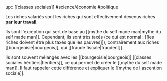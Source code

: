 up:: [[classes sociales]] 
#science/économie #politique 

Les riches salariés sont les riches qui sont effectivement devenus riches **par leur travail**.

Ils sont l'exception qui sert de base au [[mythe du self made man|mythe du self made man]]. Cependant, ils sont très taxés (ce qui est normal : [[les riches doivent être plus taxés que les pauvres]]), contrairement aux riches [[bourgeoisie|bourgeois]], qui [[fraude fiscale|fraudent]].

Ils sont souvent mélangés avec les [[bourgeoisie|bourgeois]] [[classes sociales.héritiers|héritiers]], ce qui permet de créer le [[mythe du self made man]]. Il faut rappeler cette différence et expliquer le [[mythe de l'ascention sociale]].